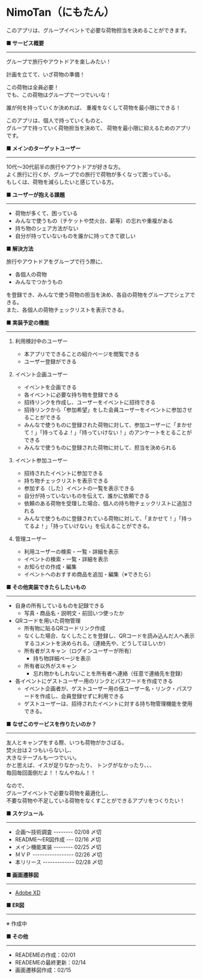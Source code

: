 # NimoTan（にもたん）
このアプリは、グループイベントで必要な荷物担当を決めることができます。
  
**■ サービス概要**  
***
  グループで旅行やアウトドアを楽しみたい！

  計画を立てて、いざ荷物の準備！  
  
  この荷物は全員必要！  
  でも、この荷物はグループで一つでいいな！  
    
  誰が何を持っていくか決めれば、
  重複をなくして荷物を最小限にできる！
   
  このアプリは、個人で持っていくものと、  
  グループで持っていく荷物担当を決めて、
  荷物を最小限に抑えるためのアプリです。  
    
**■ メインのターゲットユーザー** 
***  
  10代～30代前半の旅行やアウトドアが好きな方。  
  よく旅行に行くが、グループでの旅行で荷物が多くなって困っている。  
  もしくは、荷物を減らしたいと感じている方。  
 
**■ ユーザーが抱える課題**  
***   
 - 荷物が多くて、困っている
 - みんなで使うもの（チケットや焚火台、薪等）の忘れや重複がある
 - 持ち物のシェア方法がない
 - 自分が持っていないものを誰かに持ってきて欲しい
   
**■ 解決方法**
  
  旅行やアウトドアをグループで行う際に、
* 各個人の荷物
* みんなでつかうもの  

を登録でき、みんなで使う荷物の担当を決め、各自の荷物をグループでシェアできる。  
また、各個人の荷物チェックリストを表示できる。

**■ 実装予定の機能**  
***  
1. 利用検討中のユーザー
    - 本アプリでできることの紹介ページを閲覧できる
    - ユーザー登録ができる
   
2. イベント企画ユーザー
    - イベントを企画できる
    - 各イベントに必要な持ち物を登録できる
    - 招待リンクを作成し、ユーザーをイベントに招待できる
    - 招待リンクから「参加希望」をした会員ユーザーをイベントに参加させることができる
    - みんなで使うものに登録された荷物に対して、参加ユーザーに「まかせて！」「持ってるよ！」「持っていけない！」のアンケートをとることができる
    - みんなで使うものに登録された荷物に対して、担当を決められる
   
3. イベント参加ユーザー
    - 招待されたイベントに参加できる
    - 持ち物チェックリストを表示できる
    - 参加する（した）イベントの一覧を表示できる
    - 自分が持っていないものを伝えて、誰かに依頼できる
    - 依頼のある荷物を受理した場合、個人の持ち物チェックリストに追加される
    - みんなで使うものに登録されている荷物に対して、「まかせて！」「持ってるよ！」「持っていけない」を伝えることができる。
   
 4. 管理ユーザー
    - 利用ユーザーの検索・一覧・詳細を表示
    - イベントの検索・一覧・詳細を表示
    - お知らせの作成・編集
    - イベントへのおすすめ商品を追加・編集（※できたら）
   
**■ その他実装できたらしたいもの**
***
- 自身の所有しているものを記録できる
    - 写真・商品名・説明文・前回いつ使ったか
- QRコードを用いた荷物管理
    - 所有物に貼るQRコードリンク作成
    - なくした場合、なくしたことを登録し、QRコードを読み込んだ人へ表示するコメントを決められる。（連絡先や、どうしてほしいか）
    - 所有者がスキャン（ログインユーザーが所有）
       - 持ち物詳細ページを表示
    - 所有者以外がスキャン
       - 忘れ物かもしれないことを所有者へ連絡（任意で連絡先を登録）
- 各イベントにゲストユーザー用のリンクとパスワードを作成できる
    - イベント企画者が、ゲストユーザー用の仮ユーザー名・リンク・パスワードを作成し、会員登録せずに利用できる
    - ゲストユーザーは、招待されたイベントに対する持ち物管理機能を使用できる。


**■ なぜこのサービスを作りたいのか？**  
***  
  友人とキャンプをする際、いつも荷物がかさばる。  
  焚火台は２つもいらないし、  
  大きなテーブルも一つでいい。  
  かと思えば、イスが足りなかったり、
  トングがなかったり、、、  
  毎回毎回面倒だよ！！なんやねん！！
  
  なので、  
  グループイベントで必要な荷物を最適化し、   
  不要な荷物や不足している荷物をなくすことができるアプリをつくりたい！   
  
**■ スケジュール**  
***
- 企画〜技術調査 -------- 02/08 〆切
- README〜ER図作成 --- 02/16 〆切
- メイン機能実装 -------- 02/25 〆切
- ＭＶＰ ----------------- 02/26 〆切
- 本リリース ------------- 02/28 〆切
   
**■ 画面遷移図**
***
- [Adobe XD](https://xd.adobe.com/view/70461296-2a61-407a-9e39-45f64a319226-2515/)
   
**■ ER図**
***
※ 作成中
   
**■ その他**
***
- READEMEの作成：02/01
- READEMEの最終更新：02/14
- 画面遷移図作成：02/15

